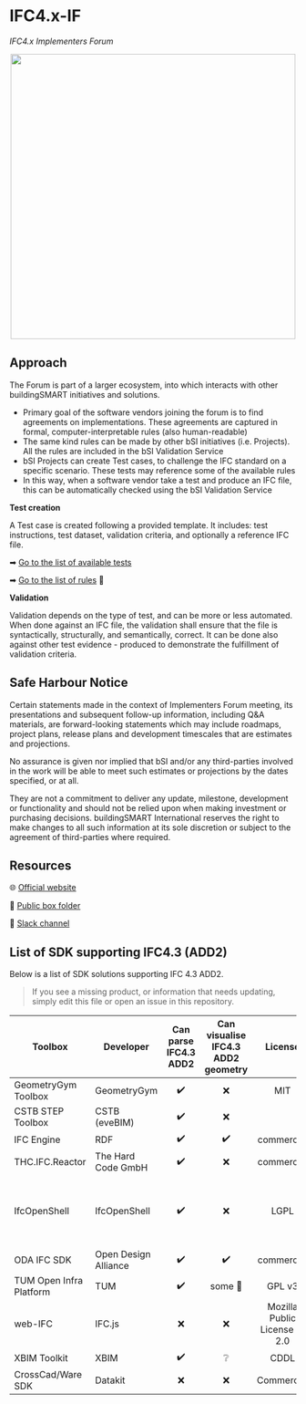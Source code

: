 # IFC4.x-IF
*IFC4.x Implementers Forum*

<div align="center">
<img src="./docs/IFC4.x-IF_approach.png" width="500"/>
</div>

## Approach
The Forum is part of a larger ecosystem, into which interacts with other buildingSMART initiatives and solutions.

- Primary goal of the software vendors joining the forum is to find agreements on implementations. These agreements are captured in formal, computer-interpretable rules (also human-readable)
- The same kind rules can be made by other bSI initiatives (i.e. Projects). All the rules are included in the bSI Validation Service
- bSI Projects can create Test cases, to challenge the IFC standard on a specific scenario. These tests may reference some of the available rules
- In this way, when a software vendor take a test and produce an IFC file, this can be automatically checked using the bSI Validation Service

**Test creation**

A Test case is created following a provided template. It includes: test instructions, test dataset, validation criteria, and optionally a reference IFC file.

➡ [Go to the list of available tests](./tests/)

➡ [Go to the list of rules](https://github.com/buildingSMART/ValidationService) :construction:

**Validation**

Validation depends on the type of test, and can be more or less automated. When done against an IFC file, the validation shall ensure that the file is syntactically, structurally, and semantically, correct. It can be done also against other test evidence - produced to demonstrate the fulfillment of validation criteria.


## Safe Harbour Notice

Certain statements made in the context of Implementers Forum meeting, its presentations and subsequent follow-up information, including Q&A materials, are forward-looking statements which may include roadmaps, project plans, release plans and development timescales that are estimates and projections.

No assurance is given nor implied that bSI and/or any third-parties involved in the work will be able to meet such estimates or projections by the dates specified, or at all. 

They are not a commitment to deliver any update, milestone, development or functionality and should not be relied upon when making investment or purchasing decisions. buildingSMART International reserves the right to make changes to all such information at its sole discretion or subject to the agreement of third-parties where required.


## Resources

🌐 [Official website](https://www.buildingsmart.org/resources/ifc-4x-if/) 

📂 [Public box folder](https://app.box.com/s/vfwibc0w9cby4skdry6t1vsh8yprktp0)

💬 [Slack channel](https://bsi-technicalservices.slack.com/archives/C042ZUVGBTP)


## List of SDK supporting IFC4.3 (ADD2)
Below is a list of SDK solutions supporting IFC 4.3 ADD2.
> If you see a missing product, or information that needs updating, simply edit this file or open an issue in this repository.

| Toolbox                 | Developer                 | Can parse IFC4.3 ADD2 | Can visualise IFC4.3 ADD2 geometry | License                       | Source code access                            | Language                                 | Contact             |
|-------------------------|---------------------------|:---------------------:|:----------------------------------:|:-----------------------------:|:---------------------------------------------:|:----------------------------------------:|---------------------|
| GeometryGym Toolbox     | GeometryGym               | :heavy_check_mark:    | :x:                                | MIT                           | https://github.com/GeometryGym/GeometryGymIFC | C#                                       |                     |
| CSTB STEP Toolbox       | CSTB (eveBIM)             | :heavy_check_mark:    | :x:                                |                               |                                               |                                          |                     |
| IFC Engine              | RDF                       | :heavy_check_mark:    | :heavy_check_mark:                 | commercial                    | :heavy_check_mark:                            | C++11                                    | peter.bonsma@rdf.bg |
| THC.IFC.Reactor         | The Hard Code GmbH        | :heavy_check_mark:    | :x:                                | commercial                    |                                               | C#                                       | info@the-hard-code.com |
| IfcOpenShell            | IfcOpenShell              | :heavy_check_mark:    | :x:                                | LGPL                          | https://github.com/IfcOpenShell/IfcOpenShell  | C++ (compile-time) and Python (run-time) |                     |
| ODA IFC SDK                 | Open Design Alliance                       | :heavy_check_mark:       | :heavy_check_mark:                    | commercial                    |                                               | C++ 11 | iegorychev@opendesign.com |
| TUM Open Infra Platform | TUM                       | :heavy_check_mark:    | some :construction:                | GPL v3                        | https://github.com/tumcms/Open-Infra-Platform | C++20                                    |                     |
| web-IFC                 | IFC.js                    | :x:                   | :x:                                | Mozilla Public License V. 2.0 |                                               |                                          |                     |
| XBIM Toolkit            | XBIM                      | :heavy_check_mark:    | :grey_question:                    |              CDDL             |         https://github.com/XbimTeam                   | .NET, C#                                 | info@xbim.net           |
| CrossCad/Ware SDK       | Datakit                   | :x:                   | :x:                                | Commercial                    |                                               | C++                                      | sdk@datakit.com     |
